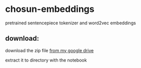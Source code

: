 # chosun-embeddings

pretrained sentencepiece tokenizer and word2vec embeddings

## download:

download the zip file [from my google drive](https://drive.google.com/open?id=1VKkIZ8V6otmHjrvto1KjC-pw0UdmaOcq)

extract it to directory with the notebook
